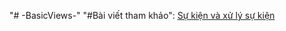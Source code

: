 "# -BasicViews-" 
"#Bài viết tham khảo": <a href ="https://ngocminhtran.com/2018/09/24/su-kien-va-xu-ly-su-kien/"> Sự kiện và xử lý sự kiện </a>
